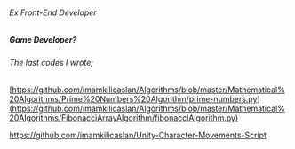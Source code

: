 ###### Ex Front-End Developer
##### Game Developer?

###### The last codes I wrote;
  [https://github.com/imamkilicaslan/Algorithms/blob/master/Mathematical%20Algorithms/Prime%20Numbers%20Algorithm/prime-numbers.py](https://github.com/imamkilicaslan/Algorithms/blob/master/Mathematical%20Algorithms/FibonacciArrayAlgorithm/fibonacciAlgorithm.py)

 https://github.com/imamkilicaslan/Unity-Character-Movements-Script
